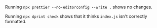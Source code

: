 Running `npx prettier --no-editorconfig --write .` shows no changes.

Running `npx dprint check` shows that it thinks `index.js` isn't correctly formatted.
